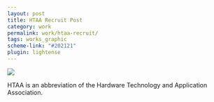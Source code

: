 ```yaml
---
layout: post
title: HTAA Recruit Post
category: work
permalink: work/htaa-recruit/
tags: works_graphic
scheme-link: "#202121"
plugin: lightense
---
```

![](https://img.akacdn.app/57800373b599b7f4beef0cb9ab9df1a3.png)

HTAA is an abbreviation of the Hardware Technology and Application Association.  
